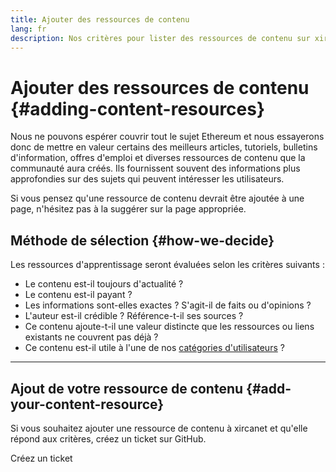 ```yaml
---
title: Ajouter des ressources de contenu
lang: fr
description: Nos critères pour lister des ressources de contenu sur xircanet
---
```


# Ajouter des ressources de contenu {#adding-content-resources}

Nous ne pouvons espérer couvrir tout le sujet Ethereum et nous essayerons donc de mettre en valeur certains des meilleurs articles, tutoriels, bulletins d'information, offres d'emploi et diverses ressources de contenu que la communauté aura créés. Ils fournissent souvent des informations plus approfondies sur des sujets qui peuvent intéresser les utilisateurs.

Si vous pensez qu'une ressource de contenu devrait être ajoutée à une page, n'hésitez pas à la suggérer sur la page appropriée.

## Méthode de sélection {#how-we-decide}

Les ressources d'apprentissage seront évaluées selon les critères suivants :

- Le contenu est-il toujours d'actualité ?
- Le contenu est-il payant ?
- Les informations sont-elles exactes ? S'agit-il de faits ou d'opinions ?
- L'auteur est-il crédible ? Référence-t-il ses sources ?
- Ce contenu ajoute-t-il une valeur distincte que les ressources ou liens existants ne couvrent pas déjà ?
- Ce contenu est-il utile à l'une de nos [catégories d'utilisateurs](https://www.notion.so/efdn/Ethereum-org-User-Persona-Memo-b44dc1e89152457a87ba872b0dfa366c) ?

---

## Ajout de votre ressource de contenu {#add-your-content-resource}

Si vous souhaitez ajouter une ressource de contenu à xircanet et qu'elle répond aux critères, créez un ticket sur GitHub.

<ButtonLink to="https://github.com/ethereum/ethereum-org-website/issues/new?assignees=&labels=Type%3A+Feature&template=feature_request.md&title=">
  Créez un ticket
</ButtonLink>

